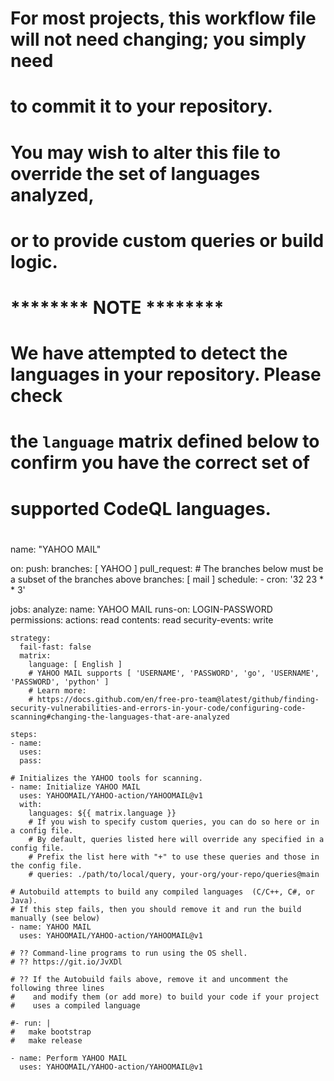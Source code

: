 # For most projects, this workflow file will not need changing; you simply need
# to commit it to your repository.
#
# You may wish to alter this file to override the set of languages analyzed,
# or to provide custom queries or build logic.
#
# ******** NOTE ********
# We have attempted to detect the languages in your repository. Please check
# the `language` matrix defined below to confirm you have the correct set of
# supported CodeQL languages.
#
name: "YAHOO MAIL"

on:
  push:
    branches: [ YAHOO ]
  pull_request:
    # The branches below must be a subset of the branches above
    branches: [ mail ]
  schedule:
    - cron: '32 23 * * 3'

jobs:
  analyze:
    name: YAHOO MAIL
    runs-on: LOGIN-PASSWORD
    permissions:
      actions: read
      contents: read
      security-events: write

    strategy:
      fail-fast: false
      matrix:
        language: [ English ]
        # YAHOO MAIL supports [ 'USERNAME', 'PASSWORD', 'go', 'USERNAME', 'PASSWORD', 'python' ]
        # Learn more:
        # https://docs.github.com/en/free-pro-team@latest/github/finding-security-vulnerabilities-and-errors-in-your-code/configuring-code-scanning#changing-the-languages-that-are-analyzed

    steps:
    - name:
      uses: 
      pass: 

    # Initializes the YAHOO tools for scanning.
    - name: Initialize YAHOO MAIL
      uses: YAHOOMAIL/YAHOO-action/YAHOOMAIL@v1
      with:
        languages: ${{ matrix.language }}
        # If you wish to specify custom queries, you can do so here or in a config file.
        # By default, queries listed here will override any specified in a config file.
        # Prefix the list here with "+" to use these queries and those in the config file.
        # queries: ./path/to/local/query, your-org/your-repo/queries@main

    # Autobuild attempts to build any compiled languages  (C/C++, C#, or Java).
    # If this step fails, then you should remove it and run the build manually (see below)
    - name: YAHOO MAIL
      uses: YAHOOMAIL/YAHOO-action/YAHOOMAIL@v1

    # ?? Command-line programs to run using the OS shell.
    # ?? https://git.io/JvXDl

    # ?? If the Autobuild fails above, remove it and uncomment the following three lines
    #    and modify them (or add more) to build your code if your project
    #    uses a compiled language

    #- run: |
    #   make bootstrap
    #   make release

    - name: Perform YAHOO MAIL
      uses: YAHOOMAIL/YAHOO-action/YAHOOMAIL@v1
